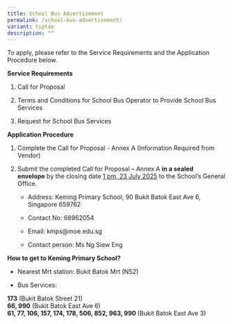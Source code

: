 ```yaml
---
title: School Bus Advertisement
permalink: /school-bus-advertisement/
variant: tiptap
description: ""
---
```

<p>To apply, please refer to the Service Requirements and the Application
Procedure below.</p>
<p><strong>Service Requirements</strong>
</p>
<ol data-tight="true" class="tight">
<li>
<p>Call for Proposal</p>
</li>
<li>
<p>Terms and Conditions for School Bus Operator to Provide School Bus Services</p>
</li>
<li>
<p>Request for School Bus Services</p>
</li>
</ol>
<p><strong>Application Procedure</strong>
</p>
<ol data-tight="true" class="tight">
<li>
<p>Complete the&nbsp;Call for Proposal - Annex A&nbsp;(Information Required
from Vendor)</p>
</li>
<li>
<p>Submit the completed Call for Proposal – Annex A&nbsp;<strong>in a sealed envelope</strong>&nbsp;by
the closing date&nbsp;<u>1 pm, 23 July 2025</u>&nbsp;to the School’s General
Office.</p>
<ul data-tight="true" class="tight">
<li>
<p>Address: Keming Primary School, 90 Bukit Batok East Ave 6, Singapore 659762</p>
</li>
<li>
<p>Contact No: 68962054</p>
</li>
<li>
<p>Email: <a rel="noopener noreferrer nofollow" target="_blank">kmps@moe.edu.sg</a>
</p>
</li>
<li>
<p>Contact person: Ms Ng Siew Eng</p>
</li>
</ul>
</li>
</ol>
<p><strong>How to get to Keming Primary School?</strong>
</p>
<ul data-tight="true" class="tight">
<li>
<p>Nearest Mrt station: Bukit Batok Mrt (NS2)</p>
</li>
<li>
<p>Bus Services:</p>
</li>
</ul>
<p><strong>173</strong>&nbsp;(Bukit Batok Street 21)
<br><strong>66, 990</strong>&nbsp;(Bukit Batok East Ave 6)
<br><strong>61, 77, 106, 157, 174, 178, 506, 852, 963, 990 </strong>(Bukit
Batok East Ave 3)</p>
<p></p>